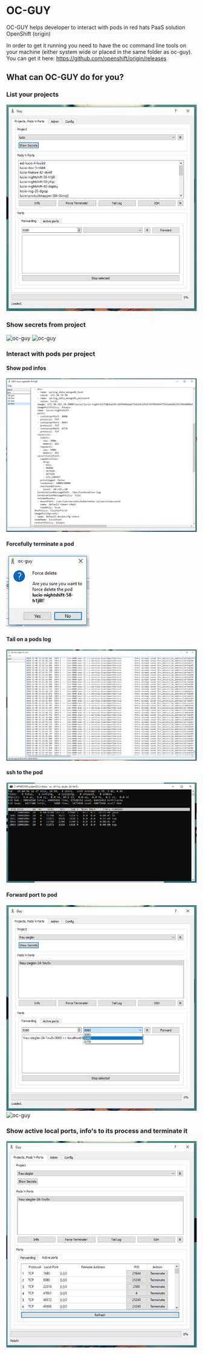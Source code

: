 # OC-GUY
OC-GUY helps developer to interact with pods in red hats PaaS solution OpenShift (origin)

In order to get it running you need to have the oc command line tools on your machine (either system wide or placed in the same folder as oc-guy).
You can get it here: https://github.com/openshift/origin/releases

## What can OC-GUY do for you?

### List your projects
![oc-guy](/pics/guy.PNG "Damn awesome oc-guy")
### Show secrets from project
![oc-guy](/pics/secret.PNG "Damn awesome oc-guy")
![oc-guy](/pics/secret-json.PNG "Damn awesome oc-guy")
### Interact with pods per project
#### Show pod infos
![oc-guy](/pics/info.PNG "Damn awesome oc-guy")
#### Forcefully terminate a pod
![oc-guy](/pics/force-terminate.PNG "Damn awesome oc-guy")
#### Tail on a pods log
![oc-guy](/pics/tail-log.PNG "Damn awesome oc-guy")
#### ssh to the pod  
![oc-guy](/pics/ssh.PNG "Damn awesome oc-guy")
#### Forward port to pod
![oc-guy](/pics/forward.PNG "Damn awesome oc-guy")
![oc-guy](/pics/forward-log.PNG "Damn awesome oc-guy")
### Show active local ports, info's to its process and terminate it 
![oc-guy](/pics/active-ports.PNG "Damn awesome oc-guy")
